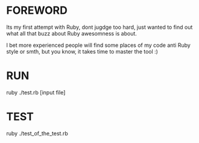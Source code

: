 FOREWORD
============================
Its my first attempt with Ruby, dont jugdge too hard, just wanted to find out what all that buzz about Ruby awesomness is about.

I bet more experienced people will find some places of my code anti Ruby style or smth, but you know, it takes time to master the tool :)

RUN
============================
ruby ./test.rb [input file]

TEST
============================
ruby ./test_of_the_test.rb
